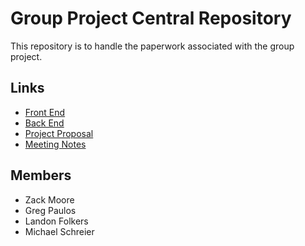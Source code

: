 # Group Project Central Repository

This repository is to handle the paperwork associated with the group project.

## Links
* [Front End](https://github.com/gregpaulos/marg_front_end)
* [Back End](https://github.com/gregpaulos/marg_back_end)
* [Project Proposal](proposal.md)
* [Meeting Notes](meeting-notes.md)

## Members
* Zack Moore
* Greg Paulos
* Landon Folkers
* Michael Schreier